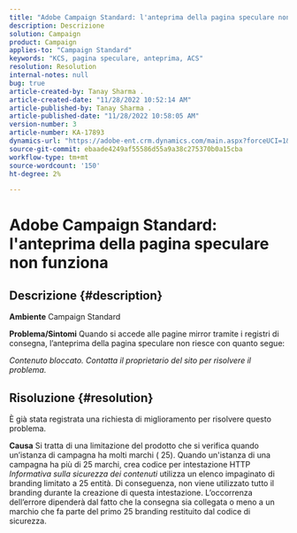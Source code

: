 ```yaml
---
title: "Adobe Campaign Standard: l'anteprima della pagina speculare non funziona"
description: Descrizione
solution: Campaign
product: Campaign
applies-to: "Campaign Standard"
keywords: "KCS, pagina speculare, anteprima, ACS"
resolution: Resolution
internal-notes: null
bug: true
article-created-by: Tanay Sharma .
article-created-date: "11/28/2022 10:52:14 AM"
article-published-by: Tanay Sharma .
article-published-date: "11/28/2022 10:58:05 AM"
version-number: 3
article-number: KA-17893
dynamics-url: "https://adobe-ent.crm.dynamics.com/main.aspx?forceUCI=1&pagetype=entityrecord&etn=knowledgearticle&id=a545b6b3-0a6f-ed11-9562-6045bd006239"
source-git-commit: ebaade4249af55586d55a9a38c275370b0a15cba
workflow-type: tm+mt
source-wordcount: '150'
ht-degree: 2%

---
```


# Adobe Campaign Standard: l&#39;anteprima della pagina speculare non funziona

## Descrizione {#description}

<b>Ambiente</b>
Campaign Standard


<b>Problema/Sintomi</b>
Quando si accede alle pagine mirror tramite i registri di consegna, l’anteprima della pagina speculare non riesce con quanto segue:

*Contenuto bloccato. Contatta il proprietario del sito per risolvere il problema.*


## Risoluzione {#resolution}


È già stata registrata una richiesta di miglioramento per risolvere questo problema.


<b>Causa</b>
Si tratta di una limitazione del prodotto che si verifica quando un’istanza di campagna ha molti marchi ( 25). Quando un&#39;istanza di una campagna ha più di 25 marchi, crea codice per intestazione HTTP *Informativa sulla sicurezza dei contenuti* utilizza un elenco impaginato di branding limitato a 25 entità. Di conseguenza, non viene utilizzato tutto il branding durante la creazione di questa intestazione. L’occorrenza dell’errore dipenderà dal fatto che la consegna sia collegata o meno a un marchio che fa parte del primo 25 branding restituito dal codice di sicurezza.

